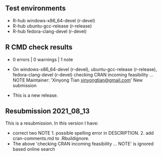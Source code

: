 ## Test environments
- R-hub windows-x86_64-devel (r-devel)
- R-hub ubuntu-gcc-release (r-release)
- R-hub fedora-clang-devel (r-devel)

## R CMD check results

* 0 errors | 0 warnings | 1 note

* On windows-x86_64-devel (r-devel), ubuntu-gcc-release (r-release), fedora-clang-devel (r-devel)
  checking CRAN incoming feasibility ... NOTE
  Maintainer: 'Xinyong Tian <xinyongtian@gmail.com>'
  New submission

* This is a new release.

## Resubmission 2021_08_13
This is a resubmission. In this version I have: 

* correct two NOTE 1. possible spelling error in DESCRIPTION.  2. add  cran-comments.md to .Rbuildignore. 
* The above 'checking CRAN incoming feasibility ... NOTE' is ignored based online search


